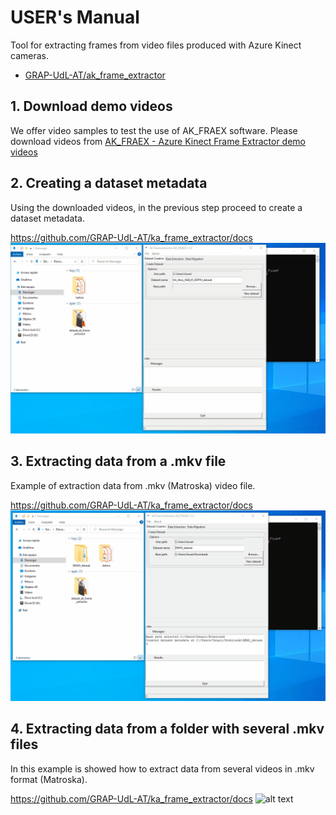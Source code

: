 # USER's Manual
Tool for extracting frames from video files produced with Azure Kinect cameras.

* [GRAP-UdL-AT/ak_frame_extractor](https://github.com/GRAP-UdL-AT/ak_frame_extractor)

## 1. Download demo videos
We offer video samples to test the use of AK_FRAEX software. Please download videos from [AK_FRAEX - Azure Kinect Frame Extractor demo videos](https://doi.org/10.5281/zenodo.6968103)

## 2. Creating a dataset metadata
Using the downloaded videos, in the previous step proceed to create a dataset metadata.

https://github.com/GRAP-UdL-AT/ka_frame_extractor/docs
![alt text](https://github.com/GRAP-UdL-AT/ak_frame_extractor/blob/main/docs/screen_animations/dataset_creation.gif?raw=true)


## 3. Extracting data from a .mkv file
Example of extraction data from .mkv (Matroska) video file.

https://github.com/GRAP-UdL-AT/ka_frame_extractor/docs
![alt text](https://github.com/GRAP-UdL-AT/ak_frame_extractor/blob/main/docs/screen_animations/file_extraction.gif?raw=true)


## 4. Extracting data from a folder with several .mkv files
In this example is showed how to extract data from several videos in .mkv format (Matroska).

https://github.com/GRAP-UdL-AT/ka_frame_extractor/docs
![alt text](https://github.com/GRAP-UdL-AT/ak_frame_extractor/blob/main/docs/screen_animations/folder_extraction.gif?raw=true)